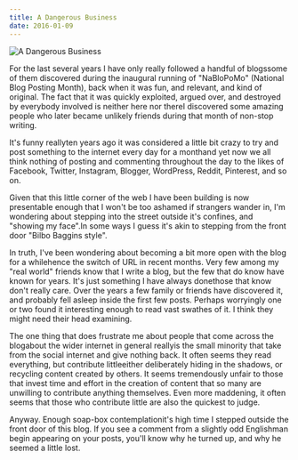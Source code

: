 ```yaml
---
title: A Dangerous Business
date: 2016-01-09
---
```


![A Dangerous Business](https://source.unsplash.com/LuQ2ex5HY3c/1600x900)

For the last several years I have only really followed a handful of blogssome of them discovered during the inaugural running of "NaBloPoMo" (National Blog Posting Month), back when it was fun, and relevant, and kind of original. The fact that it was quickly exploited, argued over, and destroyed by everybody involved is neither here nor thereI discovered some amazing people who later became unlikely friends during that month of non-stop writing.

It's funny reallyten years ago it was considered a little bit crazy to try and post something to the internet every day for a monthand yet now we all think nothing of posting and commenting throughout the day to the likes of Facebook, Twitter, Instagram, Blogger, WordPress, Reddit, Pinterest, and so on.

Given that this little corner of the web I have been building is now presentable enough that I won't be too ashamed if strangers wander in, I'm wondering about stepping into the street outside it's confines, and "showing my face".In some ways I guess it's akin to stepping from the front door "Bilbo Baggins style".

In truth, I've been wondering about becoming a bit more open with the blog for a whilehence the switch of URL in recent months. Very few among my "real world" friends know that I write a blog, but the few that do know have known for years. It's just something I have always donethose that know don't really care. Over the years a few family or friends have discovered it, and probably fell asleep inside the first few posts. Perhaps worryingly one or two found it interesting enough to read vast swathes of it. I think they might need their head examining.

The one thing that does frustrate me about people that come across the blogabout the wider internet in general reallyis the small minority that take from the social internet and give nothing back. It often seems they read everything, but contribute littleeither deliberately hiding in the shadows, or recycling content created by others. It seems tremendously unfair to those that invest time and effort in the creation of content that so many are unwilling to contribute anything themselves. Even more maddening, it often seems that those who contribute little are also the quickest to judge.

Anyway. Enough soap-box contemplationit's high time I stepped outside the front door of this blog. If you see a comment from a slightly odd Englishman begin appearing on your posts, you'll know why he turned up, and why he seemed a little lost.